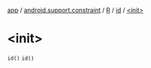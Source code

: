 [app](../../../index.md) / [android.support.constraint](../../index.md) / [R](../index.md) / [id](index.md) / [&lt;init&gt;](.)

# &lt;init&gt;

`id()`
`id()`